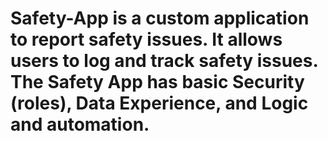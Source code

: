 # Safety-App is a custom application to report safety issues. It allows users to log and track safety issues. The Safety App has basic Security (roles), Data Experience, and Logic and automation.
